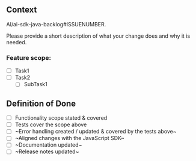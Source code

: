 ## Context

AI/ai-sdk-java-backlog#ISSUENUMBER.

Please provide a short description of what your change does and why it is needed.

### Feature scope:
 
- [ ] Task1 
- [ ] Task2 
  - [ ] SubTask1 

## Definition of Done

- [ ] Functionality scope stated & covered
- [ ] Tests cover the scope above
- [ ] ~Error handling created / updated & covered by the tests above~
- [ ] ~Aligned changes with the JavaScript SDK~
- [ ] ~Documentation updated~
- [ ] ~Release notes updated~
